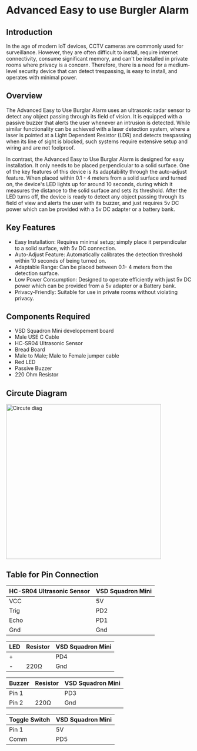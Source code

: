 # Advanced Easy to use Burgler Alarm
## Introduction
In the age of modern IoT devices, CCTV cameras are commonly used for surveillance. However, they are often difficult to install, require internet connectivity, consume significant memory, and can't be installed in private rooms where privacy is a concern. Therefore, there is a need for a medium-level security device that can detect trespassing, is easy to install, and operates with minimal power.

## Overview
The Advanced Easy to Use Burglar Alarm uses an ultrasonic radar sensor to detect any object passing through its field of vision. It is equipped with a passive buzzer that alerts the user whenever an intrusion is detected. While similar functionality can be achieved with a laser detection system, where a laser is pointed at a Light Dependent Resistor (LDR) and detects trespassing when its line of sight is blocked, such systems require extensive setup and wiring and are not foolproof.

In contrast, the Advanced Easy to Use Burglar Alarm is designed for easy installation. It only needs to be placed perpendicular to a solid surface. One of the key features of this device is its adaptability through the auto-adjust feature. When placed within 0.1 - 4 meters from a solid surface and turned on, the device's LED lights up for around 10 seconds, during which it measures the distance to the solid surface and sets its threshold. After the LED turns off, the device is ready to detect any object passing through its field of view and alerts the user with its buzzer, and just requires 5v DC power which can be provided with a 5v DC adapter or a battery bank.

## Key Features
- Easy Installation: Requires minimal setup; simply place it perpendicular to a solid surface, with 5v DC connection.
- Auto-Adjust Feature: Automatically calibrates the detection threshold within 10 seconds of being turned on.
- Adaptable Range: Can be placed between 0.1- 4 meters from the detection surface.
- Low Power Consumption: Designed to operate efficiently with just 5v DC power which can be provided from a 5v adapter or a Battery bank.
- Privacy-Friendly: Suitable for use in private rooms without violating privacy.

## Components Required
- VSD Squadron Mini developement board
- Male USE C Cable
- HC-SR04 Ultrasonic Sensor
- Bread Board
- Male to Male; Male to Female jumper cable
- Red LED
- Passive Buzzer
- 220 Ohm Resistor


## Circute Diagram
<img width="421" alt="Circute diag" src="https://github.com/Nahusha-Karnam/Entenders/assets/171113429/01651e4e-066b-4697-9705-131a6dbaddcb">


## Table for Pin Connection
| HC-SR04 Ultrasonic Sensor | VSD Squadron Mini |
|---------------------------|-------------------|
| VCC | 5V |
| Trig | PD2 |
| Echo | PD1 |
| Gnd | Gnd |



| LED | Resistor | VSD Squadron Mini|
|-----|------|------------------|
| + |  | PD4 |
| - | 220Ω | Gnd|


| Buzzer | Resistor | VSD Squadron Mini|
|--------|----------|------------------|
| Pin 1 |  | PD3 |
| Pin 2 | 220Ω | Gnd|

| Toggle Switch |  VSD Squadron Mini |
|---------------|--------------------|
| Pin 1 | 5V |
| Comm | PD5 |

